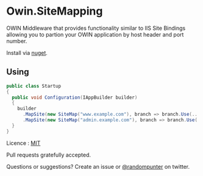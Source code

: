 Owin.SiteMapping
===================

OWIN Middleware that provides functionality similar to IIS Site Bindings allowing you to partion your OWIN application by host header and port number.

Install via [nuget].

Using
-

```csharp
public class Startup
{
  public void Configuration(IAppBuilder builder)
  {
    builder
      .MapSite(new SiteMap("www.example.com"), branch => branch.Use(...))
      .MapSite(new SiteMap("admin.example.com"), branch => branch.Use(...));
  }
}
```

Licence : [MIT]

Pull requests gratefully accepted.

Questions or suggestions? Create an issue or [@randompunter] on twitter.

  [nuget]: http://www.nuget.org/packages/Owin.SiteMapping/
  [MIT]: http://opensource.org/licenses/MIT
  [@randompunter]: http://twitter.com/randompunter
